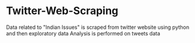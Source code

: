 # Twitter-Web-Scraping
Data related to "Indian Issues" is scraped from twitter website using python and then exploratory data Analysis is performed on tweets data
